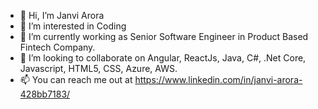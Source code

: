 - 👋 Hi, I’m Janvi Arora
- 👀 I’m interested in Coding
- 🌱 I’m currently working as Senior Software Engineer in Product Based Fintech Company.
- 💞️ I’m looking to collaborate on Angular, ReactJs, Java, C#, .Net Core, Javascript, HTML5, CSS, Azure, AWS.
- 📫 You can reach me out at https://www.linkedin.com/in/janvi-arora-428bb7183/
